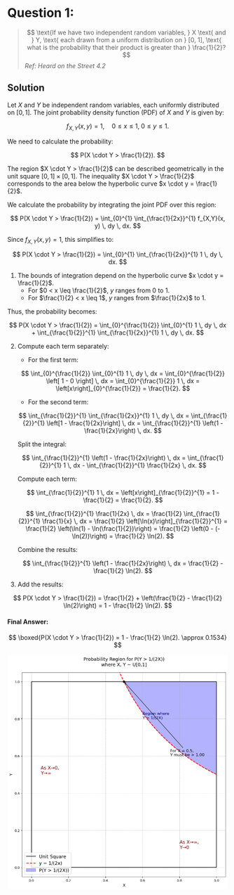 # Question 1:

> $$ \text{If we have two independent random variables, } X \text{ and } Y, \text{ each drawn from a uniform distribution on } [0, 1], \text{ what is the probability that their product is greater than } \frac{1}{2}? $$
> _*Ref: Heard on the Street 4.2*_

## Solution

Let $X$ and $Y$ be independent random variables, each uniformly distributed on $[0, 1]$. The joint probability density function (PDF) of $X$ and $Y$ is given by:

$$
 f_{X,Y}(x, y) = 1, \quad 0 \leq x \leq 1, \; 0 \leq y \leq 1.
$$

We need to calculate the probability:

$$
 P(X \cdot Y > \frac{1}{2}).
$$

The region $X \cdot Y > \frac{1}{2}$ can be described geometrically in the unit square $[0, 1] \times [0, 1]$. The inequality $X \cdot Y > \frac{1}{2}$ corresponds to the area below the hyperbolic curve $x \cdot y = \frac{1}{2}$.

We calculate the probability by integrating the joint PDF over this region:

$$
 P(X \cdot Y > \frac{1}{2}) = \int_{0}^{1} \int_{\frac{1}{2x}}^{1} f_{X,Y}(x, y) \, dy \, dx.
$$

Since $f_{X,Y}(x, y) = 1$, this simplifies to:

$$
 P(X \cdot Y > \frac{1}{2}) = \int_{0}^{1} \int_{\frac{1}{2x}}^{1} 1 \, dy \, dx.
$$

1. The bounds of integration depend on the hyperbolic curve $x \cdot y = \frac{1}{2}$.
   - For $0 < x \leq \frac{1}{2}$, $y$ ranges from $0$ to $1$.
   - For $\frac{1}{2} < x \leq 1$, $y$ ranges from $\frac{1}{2x}$ to $1$.

Thus, the probability becomes:

$$
 P(X \cdot Y > \frac{1}{2}) = \int_{0}^{\frac{1}{2}} \int_{0}^{1} 1 \, dy \, dx + \int_{\frac{1}{2}}^{1} \int_{\frac{1}{2x}}^{1} 1 \, dy \, dx.
$$

2. Compute each term separately:

   - For the first term:

   $$
   \int_{0}^{\frac{1}{2}} \int_{0}^{1} 1 \, dy \, dx = \int_{0}^{\frac{1}{2}} \left[ 1 - 0 \right] \, dx = \int_{0}^{\frac{1}{2}} 1 \, dx = \left[x\right]_{0}^{\frac{1}{2}} = \frac{1}{2}.
   $$

   - For the second term:

   $$
   \int_{\frac{1}{2}}^{1} \int_{\frac{1}{2x}}^{1} 1 \, dy \, dx = \int_{\frac{1}{2}}^{1} \left[1 - \frac{1}{2x}\right] \, dx = \int_{\frac{1}{2}}^{1} \left(1 - \frac{1}{2x}\right) \, dx.
   $$

   Split the integral:

   $$
   \int_{\frac{1}{2}}^{1} \left(1 - \frac{1}{2x}\right) \, dx = \int_{\frac{1}{2}}^{1} 1 \, dx - \int_{\frac{1}{2}}^{1} \frac{1}{2x} \, dx.
   $$

   Compute each term:

   $$
   \int_{\frac{1}{2}}^{1} 1 \, dx = \left[x\right]_{\frac{1}{2}}^{1} = 1 - \frac{1}{2} = \frac{1}{2}.
   $$

   $$
   \int_{\frac{1}{2}}^{1} \frac{1}{2x} \, dx = \frac{1}{2} \int_{\frac{1}{2}}^{1} \frac{1}{x} \, dx = \frac{1}{2} \left[\ln(x)\right]_{\frac{1}{2}}^{1} = \frac{1}{2} \left(\ln(1) - \ln(\frac{1}{2})\right) = \frac{1}{2} \left(0 - (-\ln(2))\right) = \frac{1}{2} \ln(2).
   $$

   Combine the results:

   $$
   \int_{\frac{1}{2}}^{1} \left(1 - \frac{1}{2x}\right) \, dx = \frac{1}{2} - \frac{1}{2} \ln(2).
   $$

3. Add the results:

$$
 P(X \cdot Y > \frac{1}{2}) = \frac{1}{2} + \left(\frac{1}{2} - \frac{1}{2} \ln(2)\right) = 1 - \frac{1}{2} \ln(2).
$$

#### Final Answer:

$$
 \boxed{P(X \cdot Y > \frac{1}{2}) = 1 - \frac{1}{2} \ln(2). \approx 0.1534}
$$

<img src="Code/Figures/q1.png" alt="alt text">
